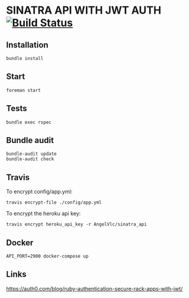 # SINATRA API WITH JWT AUTH [![Build Status](https://travis-ci.org/AngelVlc/sinatra_api.svg?branch=master)](https://travis-ci.org/AngelVlc/sinatra_api)

## Installation
```
bundle install
```

## Start
```
foreman start
```

## Tests
```
bundle exec rspec
```

## Bundle audit
```
bundle-audit update
bundle-audit check
```

## Travis
To encrypt config/app.yml:
```
travis encrypt-file ./config/app.yml
```

To encrypt the heroku api key:
```
travis encrypt heroku_api_key -r AngelVlc/sinatra_api
```

## Docker
```
API_PORT=2900 docker-compose up
```

## Links

https://auth0.com/blog/ruby-authentication-secure-rack-apps-with-jwt/

